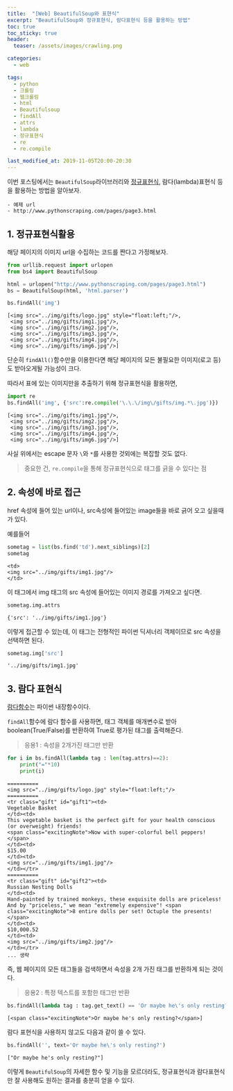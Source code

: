 ```yaml
---
title:  "[Web] BeautifulSoup와 표현식"
excerpt: "BeautifulSoup와 정규표현식, 람다표현식 등을 활용하는 방법"
toc: true
toc_sticky: true
header:
  teaser: /assets/images/crawling.png

categories:
  - web

tags:
  - python
  - 크롤링
  - 웹크롤링
  - html
  - Beautifulsoup
  - findAll
  - attrs
  - lambda
  - 정규표현식
  - re
  - re.compile

last_modified_at: 2019-11-05T20:00-20:30
---
```


이번 포스팅에서는 `BeautifulSoup`라이브러리와 [정규표현식](https://yganalyst.github.io/data_handling/memo_6/), 람다(lambda)표현식 등을 활용하는 방법을 알아보자.  

```
- 예제 url  
- http://www.pythonscraping.com/pages/page3.html
```

## 1. 정규표현식활용  

해당 페이지의 이미지 url을 수집하는 코드를 짠다고 가정해보자.  

```python
from urllib.request import urlopen
from bs4 import BeautifulSoup

html = urlopen("http://www.pythonscraping.com/pages/page3.html")
bs = BeautifulSoup(html, 'html.parser')

bs.findAll('img')
```

```
[<img src="../img/gifts/logo.jpg" style="float:left;"/>,
 <img src="../img/gifts/img1.jpg"/>,
 <img src="../img/gifts/img2.jpg"/>,
 <img src="../img/gifts/img3.jpg"/>,
 <img src="../img/gifts/img4.jpg"/>,
 <img src="../img/gifts/img6.jpg"/>]
```

단순히 `findAll()`함수만을 이용한다면 해당 페이지의 모든 불필요한 이미지(로고 등)도 받아오게될 가능성이 크다.  

따라서 표에 있는 이미지만을 추출하기 위해 정규표현식을 활용하면,  

```python
import re
bs.findAll('img', {'src':re.compile('\.\.\/img\/gifts/img.*\.jpg')})
```

```
[<img src="../img/gifts/img1.jpg"/>,
 <img src="../img/gifts/img2.jpg"/>,
 <img src="../img/gifts/img3.jpg"/>,
 <img src="../img/gifts/img4.jpg"/>,
 <img src="../img/gifts/img6.jpg"/>]
```

사실 위에서는 escape 문자 `\`와 `*`를 사용한 것외에는 복잡할 것도 없다.  

> 중요한 건, `re.compile`을 통해 정규표현식으로 태그를 긁을 수 있다는 점  


## 2. 속성에 바로 접근  

href 속성에 들어 있는 url이나, src속성에 들어있는 image들을 바로 긁어 오고 싶을때가 있다.  

예를들어  

```python
sometag = list(bs.find('td').next_siblings)[2]
sometag
```

```
<td>
<img src="../img/gifts/img1.jpg"/>
</td>
```

이 태그에서 img 태그의 src 속성에 들어있는 이미지 경로를 가져오고 싶다면.  

```python
sometag.img.attrs
```
```
{'src': '../img/gifts/img1.jpg'}
```

이렇게 접근할 수 있는데, 이 태그는 전형적인 파이썬 딕셔너리 객체이므로 src 속성을 선택하면 된다.  

```python
sometag.img['src']
```

```
'../img/gifts/img1.jpg'
```



## 3. 람다 표현식  

[람다함수](https://yganalyst.github.io/data_handling/Py_study16/#15-lambda)는 파이썬 내장함수이다.  

`findAll`함수에 람다 함수를 사용하면, 태그 객체를 매개변수로 받아 boolean(True/False)를 반환하여 True로 평가된 태그를 출력해준다.  

> 응용1 : 속성을 2개가진 태그만 반환  

```python
for i in bs.findAll(lambda tag : len(tag.attrs)==2):
    print("="*10)
    print(i)
```

```
==========
<img src="../img/gifts/logo.jpg" style="float:left;"/>
==========
<tr class="gift" id="gift1"><td>
Vegetable Basket
</td><td>
This vegetable basket is the perfect gift for your health conscious (or overweight) friends!
<span class="excitingNote">Now with super-colorful bell peppers!</span>
</td><td>
$15.00
</td><td>
<img src="../img/gifts/img1.jpg"/>
</td></tr>
==========
<tr class="gift" id="gift2"><td>
Russian Nesting Dolls
</td><td>
Hand-painted by trained monkeys, these exquisite dolls are priceless! And by "priceless," we mean "extremely expensive"! <span class="excitingNote">8 entire dolls per set! Octuple the presents!</span>
</td><td>
$10,000.52
</td><td>
<img src="../img/gifts/img2.jpg"/>
</td></tr>
... 생략
```

즉, 웹 페이지의 모든 태그들을 검색하면서 속성을 2개 가진 태그를 반환하게 되는 것이다.  


> 응용2 : 특정 텍스트를 포함한 태그만 반환  

```python
bs.findAll(lambda tag : tag.get_text() == 'Or maybe he\'s only resting?')
```

```
[<span class="excitingNote">Or maybe he's only resting?</span>]
```

람다 표현식을 사용하지 않고도 다음과 같이 쓸 수 있다.  

```python
bs.findAll('', text='Or maybe he\'s only resting?')
```

```
["Or maybe he's only resting?"]
```


이렇게 `BeautifulSoup`의 자세한 함수 및 기능을 모르더라도, 정규표현식과 람다표현식만 잘 사용해도 원하는 결과를 충분히 얻을 수 있다.  




